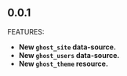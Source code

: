 
## 0.0.1

FEATURES:

- **New `ghost_site` data-source.**
- **New `ghost_users` data-source.**
- **New `ghost_theme` resource.**
